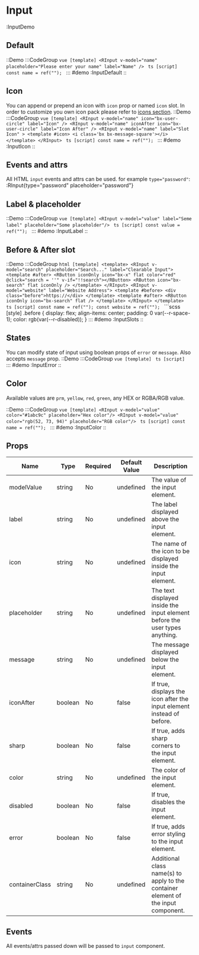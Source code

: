 # Input

:InputDemo

## Default

::Demo
  :::CodeGroup
    ```vue [template]
      <RInput v-model="name" placeholder="Please enter your name" label="Name" />
    ```
    ```ts [script]
      const name = ref("");
    ```
  :::
#demo
  :InputDefault
::

## Icon
You can append or prepend an icon with `icon` prop or named `icon` slot. In order to customize you own icon pack please refer to [icons section](/customization#icons).
::Demo
  :::CodeGroup
    ```vue [template]
      <RInput v-model="name" icon="bx-user-circle" label="Icon" />
      <RInput v-model="name" iconAfter icon="bx-user-circle" label="Icon After" />
      <RInput v-model="name" label="Slot Icon" >
        <template #icon>
          <i class='bx bx-message-square'></i>
        </template>
      </RInput>
    ```
    ```ts [script]
      const name = ref("");
    ```
  :::
#demo
  :InputIcon
::

## Events and attrs
All HTML `input` events and attrs can be used. for example `type="password"`:
:RInput{type="password" placeholder="password"}

## Label & placeholder
::Demo
  :::CodeGroup
    ```vue [template]
      <RInput v-model="value" label="Seme label" placeholder="Some placeholder"/>
    ```
    ```ts [script]
      const value = ref("");
    ```
  :::
#demo
  :InputLabel
::

## Before & After slot
::Demo
  :::CodeGroup
    ```html [template]
    <template>
    <RInput v-model="search" placeholder="Search..." label="Clearable Input">
      <template #after>
        <RButton iconOnly icon="bx-x" flat color="red" @click="search = ''" v-if="!!search"></RButton>
        <RButton icon="bx-search" flat iconOnly />
      </template>
    </RInput>
    <RInput v-model="website" label="Website Address">
      <template #before>
        <div class="before">https://</div>
      </template>
      <template #after>
        <RButton iconOnly icon="bx-search" flat />
      </template>
    </RInput>
    </template>
    ```
    ```ts [script]
    const name = ref("");
    const website = ref("");
    ```
    ```scss [style]
    .before {
      display: flex;
      align-items: center;
      padding: 0 var(--r-space-1);
      color: rgb(var(--r-disabled));
    }
  :::
#demo
  :InputSlots
::


## States
You can modify state of input using boolean props of `error` or `message`. Also accepts `message` prop.
::Demo
  :::CodeGroup
    ```vue [template]
    ```
    ```ts [script]
    ```
  :::
#demo
  :InputError
::


## Color
Available values are `prm`, `yellow`, `red`, `green`, any HEX or RGBA/RGB value.

::Demo
  :::CodeGroup
    ```vue [template]
      <RInput v-model="value" color="#1abc9c" placeholder="Hex color"/>
      <RInput v-model="value" color="rgb(52, 73, 94)" placeholder="RGB color"/>
    ```
    ```ts [script]
      const name = ref("");
    ```
  :::
#demo
  :InputColor
::

## Props
| Name            | Type    | Required | Default Value | Description                                                                        |
| --------------- | ------- | -------- | ------------- | ---------------------------------------------------------------------------------- |
| modelValue      | string  | No       | undefined     | The value of the input element.                                                    |
| label           | string  | No       | undefined     | The label displayed above the input element.                                       |
| icon            | string  | No       | undefined     | The name of the icon to be displayed inside the input element.                     |
| placeholder     | string  | No       | undefined     | The text displayed inside the input element before the user types anything.        |
| message         | string  | No       | undefined     | The message displayed below the input element.                                     |
| iconAfter       | boolean | No       | false         | If true, displays the icon after the input element instead of before.            |
| sharp           | boolean | No       | false         | If true, adds sharp corners to the input element.                                |
| color           | string  | No       | undefined     | The color of the input element.                                                    |
| disabled        | boolean | No       | false         | If true, disables the input element.                                             |
| error           | boolean | No       | false         | If true, adds error styling to the input element.                                |
| containerClass  | string  | No       | undefined     | Additional class name(s) to apply to the container element of the input component. |

## Events

All events/attrs passed down will be passed to `input` component.